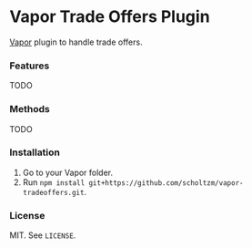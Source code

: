 # Vapor Trade Offers Plugin

[Vapor](https://github.com/scholtzm/vapor) plugin to handle trade offers.

### Features

TODO

### Methods

TODO

### Installation

1. Go to your Vapor folder.
2. Run `npm install git+https://github.com/scholtzm/vapor-tradeoffers.git`.

### License

MIT. See `LICENSE`.
